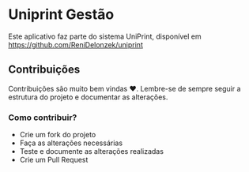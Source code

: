 # Uniprint Gestão

Este aplicativo faz parte do sistema UniPrint, disponível em https://github.com/ReniDelonzek/uniprint

## Contribuições

Contribuições são muito bem vindas ❤. Lembre-se de sempre seguir a estrutura do projeto e documentar as alterações.

### Como contribuir?

- Crie um fork do projeto
- Faça as alterações necessárias
- Teste e documente as alterações realizadas
- Crie um Pull Request
